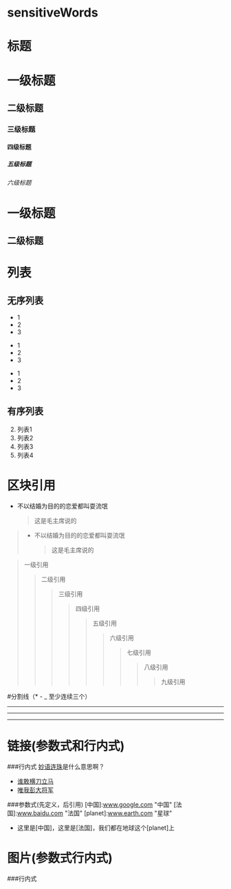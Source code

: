 # sensitiveWords

# 标题

# 一级标题
## 二级标题
### 三级标题
#### 四级标题
##### 五级标题
###### 六级标题

一级标题
======
二级标题
-------


# 列表

## 无序列表
* 1
* 2
* 3
+ 1
+ 2
+ 3
- 1
- 2
- 3

## 有序列表
2. 列表1
1. 列表2
1. 列表3
1. 列表4


# 区块引用

* 不以结婚为目的的恋爱都叫耍流氓
    >这是毛主席说的
    
>* 不以结婚为目的的恋爱都叫耍流氓
>   >这是毛主席说的

>一级引用
>  > 二级引用
>>>三级引用
>>>>四级引用
>>>>>五级引用
>>>>>>六级引用
>>>>>>>七级引用
>>>>>>>>八级引用
>>>>>>>>>九级引用

#分割线（* - _ 至少连续三个）

***
---
___

# 链接(参数式和行内式)

###行内式
[妙语连珠](www.baidu.com)是什么意思啊？

- [谁敢横刀立马](www.google.com)
- [唯我彭大将军](www.google.com)

###参数式(先定义，后引用)
   [中国]:www.google.com "中国"
   [法国]:www.baidu.com "法国"
   [planet]:www.earth.com "星球"
- 这里是[中国]，这里是[法国]，我们都在地球这个[planet]上
      

# 图片(参数式行内式)

###行内式
